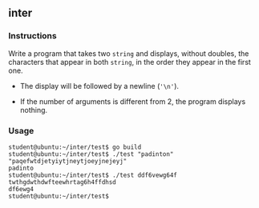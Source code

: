 ## inter

### Instructions

Write a program that takes two `string` and displays, without doubles, the characters that appear in both `string`, in the order they appear in the first one.

- The display will be followed by a newline (`'\n'`).

- If the number of arguments is different from 2, the program displays nothing.

### Usage

```console
student@ubuntu:~/inter/test$ go build
student@ubuntu:~/inter/test$ ./test "padinton" "paqefwtdjetyiytjneytjoeyjnejeyj"
padinto
student@ubuntu:~/inter/test$ ./test ddf6vewg64f  twthgdwthdwfteewhrtag6h4ffdhsd
df6ewg4
student@ubuntu:~/inter/test$
```
